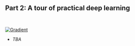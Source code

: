## Part 2: A tour of practical deep learning

<br>

[![Gradient](https://assets.paperspace.io/img/gradient-badge.svg)](https://console.paperspace.com/github/MMIV-ML/NORBIS-DL-2021/blob/master/2-intro_to_practical_dl/?runtime=paperspace/fastai)


* _TBA_